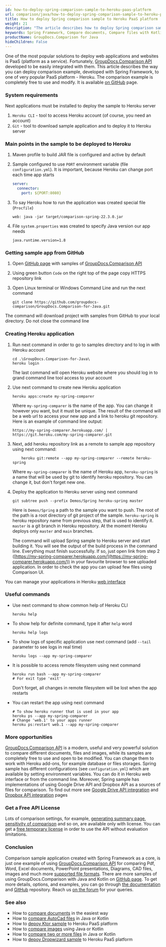 ```yaml
---
id: how-to-deploy-spring-comparison-sample-to-heroku-paas-platform
url: comparison/java/how-to-deploy-spring-comparison-sample-to-heroku-paas-platform
title: How to deploy Spring comparison sample to Heroku PaaS platform
weight: 21
description: "The article describes how to deploy Spring comparison sample to Heroku PaaS platform"
keywords: Spring Framework, Compare documents, Compare files with Kotlin, Paas, Heroku
productName: GroupDocs.Comparison for Java
hideChildren: False
---
```


One of the most popular solutions to deploy web applications and websites is PaaS (platform as a service). Fortunately, [GroupDocs.Comparison API](https://products.groupdocs.com/comparison/java) developed to be easily integrated with them. This article describes the way you can deploy comparison example, developed with Spring Framework, to one of very popular PaaS platform - Heroku. The comparison example is completely free to use and modify. It is available [on GitHub](https://github.com/groupdocs-comparison/GroupDocs.Comparison-for-Java/tree/68c3f01/Demos/Spring) page.

### System requirements

Next applications must be installed to deploy the sample to Heroku server

1. `Heroku CLI` - tool to access Heroku account (of course, you need an account)
2. `Git` - tool to download sample application and to deploy it to Heroku server

### Main points in the sample to be deployed to Heroku

1. Maven profile to build JAR file is configured and active by default
2. Sample configured to use `PORT` environment variable (file `configuration.yml`). It is important, because Heroku can change port each time app starts

    ```yaml
    server:
      connector:
        port: ${PORT:8080}
    ```

3. To say Heroku how to run the application was created special file (`Procfile`) 

    ```
    web: java -jar target/comparison-spring-22.3.0.jar
    ```

4. File `system.properties` was created to specify Java version our app needs

    ```properties
    java.runtime.version=1.8
    ```

### Getting sample app from GitHub

1. Open [GitHub page](https://github.com/groupdocs-comparison/GroupDocs.Comparison-for-Java) with samples of [GroupDocs.Comparison API](https://products.groupdocs.com/comparison/java/)
2. Using green button `Code` on the right top of the page copy HTTPS repository link
3. Open Linux terminal or Windows Command Line and run the next command

    ```shell
    git clone https://github.com/groupdocs-comparison/GroupDocs.Comparison-for-Java.git
    ```

The command will download project with samples from GitHub to your local directory. Do not close the command line

### Creating Heroku application

1. Run next command in order to go to samples directory and to log in with Heroku account

    ```shell
    cd .\GroupDocs.Comparison-for-Java\
    heroku login
    ```

    The last command will open Heroku website where you should log in to grand command line tool access to your account

2. Use next command to create new Heroku application

    ```shell
    heroku apps:create my-spring-comparer
    ```

    Where `my-spring-comparer` is the name of the app. You can change it however you want, but it must be unique. The result of the command will be a web url to access your new app and a link to heroku git repository. Here is an example of command line output:

    ```shell
    https://my-spring-comparer.herokuapp.com/ | https://git.heroku.com/my-spring-comparer.git
    ```

3. Next, add heroku repository link as a remote to sample app repository using next command:

    ```shell
        heroku git:remote --app my-spring-comparer --remote heroku-spring
    ```
    
    Where `my-spring-comparer` is the name of Heroku app, `heroku-spring` is a name that will be used by git to identify heroku repository. You can change it, but don't forget new one.

4. Deploy the application to Heroku server using next command

    ```shell
    git subtree push --prefix Demos/Spring heroku-spring master
    ```
    
    Here is `Demos/Spring` a path to the sample you want to push. The root of the path is a root directory of git project of the sample. `heroku-spring` is heroku repository name from previous step, that is used to identify it. `master` is a git branch in Heroku repository. At the moment Heroku deploys only `master` and `main` branches.
    
    The command will upload Spring sample to Heroku server and start building it. You will see the output of the build process in the command line. Everything must finish successfully. If so, just open link from step 2 ([https://my-spring-comparer.herokuapp.com/](https://my-spring-comparer.herokuapp.com/)) in your favourite browser to see uploaded application. In order to check the app you can upload few files using Comparison UI.

You can manage your applications in Heroku [web interface](https://dashboard.heroku.com/apps)

### Useful commands

* Use next command to show common help of Heroku CLI

    ```shell
    heroku help
    ```

* To show help for definite command, type it after `help` word

    ```shell
    heroku help logs
    ```

* To show logs of specific application use next command (add `--tail` parameter to see logs in real time)

    ```shell
    heroku logs --app my-spring-comparer
    ```

* It is possible to access remote filesystem using next command

    ```shell
    heroku run bash --app my-spring-comparer
    # For exit type 'exit'
    ```

    Don't forget, all changes in remote filesystem will be lost when the app restarts

* You can restart the app using next command

    ```shell
    # To show heroku runner that is used in your app
    heroku ps --app my-spring-comparer
    # Change 'web.1' to your apps runner
    heroku ps:restart web.1 --app my-spring-comparer
    ```

### More opportunities

[GroupDocs.Comparison API](https://products.groupdocs.com/comparison/java/) is a modern, useful and very powerful solution to compare different documents, files and images, while its samples are completely free to use and open to be modified. You can change them to work with Heroku add-ons, for example database or files storages. Spring sample has different configurations (see `configuration.yml`) which are available by setting environment variables. You can do it in Heroku web interface or from the command line. Moreover, Spring sample has implementations of using Google Drive API and Dropbox API as a sources of files for comparison. To find out more see [Google Drive API integration](/comparison/java/how-to-use-google-drive-api-as-files-source-for-comparison-api/) and [Dropbox API integration](/comparison/java/how-to-use-dropbox-api-as-files-source-for-comparison-api/) pages

### Get a Free API License

Lots of comparison settings, for example, [generating summary page](/comparison/java/get-only-summary-page/), [sensitivity of comparison](/comparison/java/adjusting-comparison-sensitivity/) and so on, are available only with license. You can get a [free temporary license](https://purchase.groupdocs.com/temporary-license) in order to use the API without evaluation limitations.

### Conclusion

Comparison sample application created with Spring Framework as a core, is just one example of using [GroupDocs.Comparison API](https://products.groupdocs.com/comparison/) for comparing Pdf, Word, Excel documents, PowerPoint presentations, Diagrams, CAD files, images and much more [supported file formats](/comparison/java/supported-document-formats/). There are more samples of using GroupDocs.Comparison with Java and Kotlin on [GitHub page](https://github.com/groupdocs-comparison/GroupDocs.Comparison-for-Java). To get more details, options, and examples, you can go through [the documentation](/comparison/java/getting-started/) and [GitHub](https://github.com/groupdocs-comparison) repository. Reach us [on the forum](https://forum.groupdocs.com/) for your queries.

### See also

* How to [compare documents](/comparison/java/how-to-compare-documents-in-the-easiest-way) in the easiest way
* How to [compare AutoCad files](/comparison/java/how-to-compare-autocad-drawings) in Java or Kotlin
* How to [depoy Ktor sample](comparison/java/how-to-deploy-ktor-comparison-sample-to-heroku-paas-platform) to Heroku PaaS platform
* How to [compare images](/comparison/java/how-to-compare-images-using-java-or-kotlin) using Java or Kotlin
* How to [compare two or more files](/comparison/java/how-to-compare-two-or-more-files-in-java-or-kotlin) in Java or Kotlin
* How to [depoy Dropwizard sample](/comparison/java/how-to-deploy-dropwizard-comparison-sample-to-heroku-paas-platform) to Heroku PaaS platform
